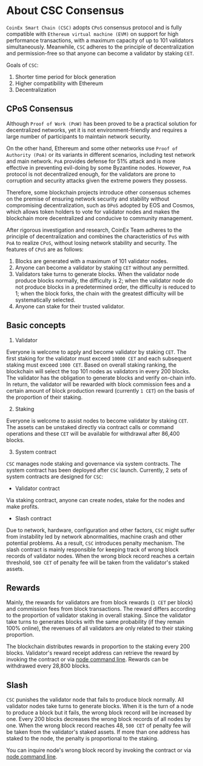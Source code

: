 # About CSC Consensus

`CoinEx Smart Chain (CSC)` adopts `CPoS` consensus protocol and is fully compatible with `Ethereum virtual machine (EVM)` on support for high performance transactions, with a maximum capacity of up to 101 validators simultaneously. Meanwhile, `CSC` adheres to the principle of decentralization and permission-free so that anyone can become a validator by staking `CET`.

Goals of `CSC`:
1. Shorter time period for block generation 
2. Higher compatibility with Ethereum
3. Decentralization

## CPoS Consensus

Although `Proof of Work (PoW)` has been proved to be a practical solution for decentralized networks, yet it is not environment-friendly and requires a large number of participants to maintain network security.

On the other hand, Ethereum and some other networks use `Proof of Authority (PoA)` or its variants in different scenarios, including test network and main network. `PoA` provides defense for 51% attack and is more effective in preventing evil-doing by some Byzantine nodes. However, `PoA` protocol is not decentralized enough, for the validators are prone to corruption and security attacks given the extreme powers they possess. 

Therefore, some blockchain projects introduce other consensus schemes on the premise of ensuring network security and stability without compromising decentralization, such as `DPoS` adopted by EOS and Cosmos, which allows token holders to vote for validator nodes and makes the blockchain more decentralized and conducive to community management.

After rigorous investigation and research, CoinEx Team adheres to the principle of decentralization and combines the characteristics of `PoS` with `PoA` to realize `CPoS`, without losing network stability and security. The features of `CPoS` are as follows:

1. Blocks are generated with a maximum of 101 validator nodes.
2. Anyone can become a validator by staking `CET` without any permitted.
3. Validators take turns to generate blocks. When the validator node produce blocks normally, the difficulty is 2; when the validator node do not produce blocks in a predetermined order, the difficulty is reduced to 1; when the block forks, the chain with the greatest difficulty will be systematically selected.
4. Anyone can stake for their trusted validator.

## Basic concepts

1. Validator

Everyone is welcome to apply and become validator by staking `CET`. The first staking for the validator must exceed `10000 CET` and each subsequent staking must exceed `1000 CET`. Based on overall staking ranking, the blockchain will select the top 101 nodes as validators in every 200 blocks. The validator has the obligation to generate blocks and verify on-chain info. In return, the validator will be rewarded with block commission fees and a certain amount of block production reward (currently `1 CET`) on the basis of the proportion of their staking.

2. Staking

Everyone is welcome to assist nodes to become validator by staking `CET`. The assets can be unstaked directly via contract calls or command operations and these `CET` will be available for withdrawal after 86,400 blocks.

3. System contract

`CSC` manages node staking and governance via system contracts. The system contract has been deployed after `CSC` launch. Currently, 2 sets of system contracts are designed for `CSC`:

* Validator contract

Via staking contract, anyone can create nodes, stake for the nodes and make profits.

* Slash contract

Due to network, hardware, configuration and other factors, `CSC` might suffer from instability led by network abnormalities, machine crash and other potential problems. As a result, `CSC` introduces penalty mechanism. The slash contract is mainly responsible for keeping track of wrong block records of validator nodes. When the wrong block record reaches a certain threshold, `500 CET` of penalty fee will be taken from the validator's staked assets.

## Rewards

Mainly, the rewards for validators are from block rewards (`1 CET` per block) and commission fees from block transactions. The reward differs according to the proportion of validator staking in overall staking. Since the validator take turns to generates blocks with the same probability (if they remain 100% online), the revenues of all validators are only related to their staking proportion.

The blockchain distributes rewards in proportion to the staking every 200 blocks. Validator's reward receipt address can retrieve the reward by invoking the contract or via [node command line](/en-us/validator_cli.md). Rewards can be withdrawed every 28,800 blocks.

## Slash
`CSC` punishes the validator node that fails to produce block normally. All validator nodes take turns to generate blocks. When it is the turn of a node to produce a block but it fails, the wrong block record will be increased by one. Every 200 blocks decreases the wrong block records of all nodes by one. When the wrong block record reaches 48, `500 CET` of penalty fee will be taken from the validator's staked assets. If more than one address has staked to the node, the penalty is proportional to the staking.

You can inquire node's wrong block record by invoking the contract or via [node command line](/en-us/validator_cli.md). 
